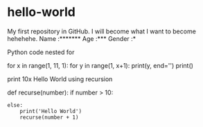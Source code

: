 # hello-world
My first repository in GitHub.
I will become what I want to become hehehehe.
Name :*******
Age :***
Gender :*


Python code nested for

for x in range(1, 11, 1):
    for y in range(1, x+1):
        print(y, end='')
    print()
    

print 10x Hello World using recursion

def recurse(number):
    if number > 10:
        
    else:
        print('Hello World')
        recurse(number + 1)
        

